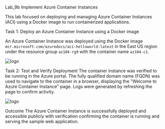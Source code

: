 Lab_9b Implement Azure Container Instances

This lab focused on deploying and managing Azure Container Instances (ACI) using a Docker image to run containerized applications.

Task 1: Deploy an Azure Container Instance using a Docker image

An Azure Container Instance was deployed using the Docker image `mcr.microsoft.com/azuredocs/aci-helloworld:latest` in the East US region under the resource group `az104-rg9` with the container name `az104-c1`. 

![logo](https://github.com/dy1000/Azure-Administrator-AZ-104-Labs/blob/main/Labs/All-Files/lab9b-pic1.png?raw=true)

Task 2: Test and Verify Deployment
The container instance was verified to be running in the Azure portal. The fully qualified domain name (FQDN) was used to navigate to the container in a browser, displaying the "Welcome to Azure Container Instance" page. Logs were generated by refreshing the page to confirm activity.  

![logo](https://github.com/dy1000/Azure-Administrator-AZ-104-Labs/blob/main/Labs/All-Files/lab9b-pic2.png?raw=true)

Outcome
The Azure Container Instance is successfully deployed and accessible publicly  with verification confirming the container is running and serving the sample web application.
